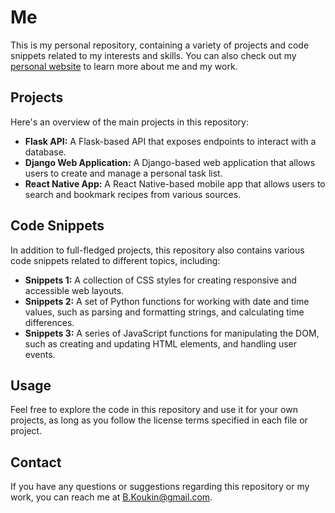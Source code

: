 
# Me

This is my personal repository, containing a variety of projects and code snippets related to my interests and skills. You can also check out my [personal website](https://bkaoukine.github.io/me/) to learn more about me and my work.

## Projects

Here's an overview of the main projects in this repository:

-   **Flask API:** A Flask-based API that exposes endpoints to interact with a database.
-   **Django Web Application:** A Django-based web application that allows users to create and manage a personal task list.
-   **React Native App:** A React Native-based mobile app that allows users to search and bookmark recipes from various sources.

## Code Snippets

In addition to full-fledged projects, this repository also contains various code snippets related to different topics, including:

-   **Snippets 1:** A collection of CSS styles for creating responsive and accessible web layouts.
-   **Snippets 2:** A set of Python functions for working with date and time values, such as parsing and formatting strings, and calculating time differences.
-   **Snippets 3:** A series of JavaScript functions for manipulating the DOM, such as creating and updating HTML elements, and handling user events.

## Usage

Feel free to explore the code in this repository and use it for your own projects, as long as you follow the license terms specified in each file or project.

## Contact

If you have any questions or suggestions regarding this repository or my work, you can reach me at B.Koukin@gmail.com.
